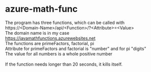 # azure-math-func
The program has three functions, which can be called with https://\<Domain-Name\>/api/\<Function\>/?\<Attribute\>=\<Value\> <br>
The domain name is in my case https://javamathfunctions.azurewebsites.net <br>
The functions are primeFactors, factorial, pi <br>
Attribute for primeFactors and factorial is "number" and for pi "digits" <br>
The value for all numbers is a whole positive number <br>
<br>
If the function needs longer than 20 seconds, it kills itself.
